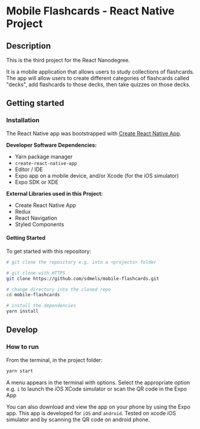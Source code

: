 # Mobile Flashcards - React Native Project

## Description
This is the third project for the React Nanodegree.

It is a mobile application that allows users to study collections of flashcards. The app will allow users to create different categories of flashcards called "decks", add flashcards to those decks, then take quizzes on those decks.

## Getting started

### Installation
The React Native app was bootstrapped with [Create React Native App](https://github.com/react-community/create-react-native-app).

**Developer Software Dependencies:**

* Yarn package manager
* `create-react-native-app`
* Editor / IDE
* Expo app on a mobile device, and/or Xcode (for the iOS simulator)
* Expo SDK or XDE

**External Libraries used in this Project:**

* Create React Native App
* Redux
* React Navigation
* Styled Components

#### Getting Started

To get started with this repository:

```sh
# git clone the repository e.g. into a <projects> folder

# git clone with HTTPS
git clone https://github.com/sdmels/mobile-flashcards.git

# change directory into the cloned repo
cd mobile-flashcards

# install the dependencies
yarn install
```

## Develop

### How to run

From the terminal, in the project folder:

```sh
yarn start
```

A menu appears in the terminal with options. Select the appropriate option e.g. `i` to launch the iOS XCode simulator or scan the QR code in the Expo App

You can also download and view the app on your phone by using the Expo app. This app is developed for `iOS` and `android`. Tested on xcode iOS simulator and by scanning the QR code on android phone.

